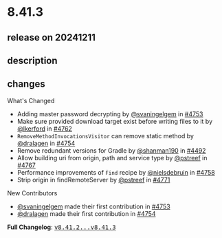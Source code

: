 # 8.41.3

## release on 20241211
## description
## changes
What's Changed

* Adding master password decrypting by <a class="user-mention notranslate" data-hovercard-type="user" data-hovercard-url="/users/svaningelgem/hovercard" data-octo-click="hovercard-link-click" data-octo-dimensions="link_type:self" href="https://github.com/svaningelgem">@svaningelgem</a> in <a class="issue-link js-issue-link" data-error-text="Failed to load title" data-id="2722560194" data-permission-text="Title is private" data-url="https://github.com/openrewrite/rewrite/issues/4753" data-hovercard-type="pull_request" data-hovercard-url="/openrewrite/rewrite/pull/4753/hovercard" href="https://github.com/openrewrite/rewrite/pull/4753">#4753</a>
* Make sure provided download target exist before writing files to it by <a class="user-mention notranslate" data-hovercard-type="user" data-hovercard-url="/users/lkerford/hovercard" data-octo-click="hovercard-link-click" data-octo-dimensions="link_type:self" href="https://github.com/lkerford">@lkerford</a> in <a class="issue-link js-issue-link" data-error-text="Failed to load title" data-id="2728062877" data-permission-text="Title is private" data-url="https://github.com/openrewrite/rewrite/issues/4762" data-hovercard-type="pull_request" data-hovercard-url="/openrewrite/rewrite/pull/4762/hovercard" href="https://github.com/openrewrite/rewrite/pull/4762">#4762</a>
* <code>RemoveMethodInvocationsVisitor</code> can remove static method by <a class="user-mention notranslate" data-hovercard-type="user" data-hovercard-url="/users/dralagen/hovercard" data-octo-click="hovercard-link-click" data-octo-dimensions="link_type:self" href="https://github.com/dralagen">@dralagen</a> in <a class="issue-link js-issue-link" data-error-text="Failed to load title" data-id="2723270223" data-permission-text="Title is private" data-url="https://github.com/openrewrite/rewrite/issues/4754" data-hovercard-type="pull_request" data-hovercard-url="/openrewrite/rewrite/pull/4754/hovercard" href="https://github.com/openrewrite/rewrite/pull/4754">#4754</a>
* Remove redundant versions for Gradle by <a class="user-mention notranslate" data-hovercard-type="user" data-hovercard-url="/users/shanman190/hovercard" data-octo-click="hovercard-link-click" data-octo-dimensions="link_type:self" href="https://github.com/shanman190">@shanman190</a> in <a class="issue-link js-issue-link" data-error-text="Failed to load title" data-id="2525961772" data-permission-text="Title is private" data-url="https://github.com/openrewrite/rewrite/issues/4492" data-hovercard-type="pull_request" data-hovercard-url="/openrewrite/rewrite/pull/4492/hovercard" href="https://github.com/openrewrite/rewrite/pull/4492">#4492</a>
* Allow building uri from origin, path and service type by <a class="user-mention notranslate" data-hovercard-type="user" data-hovercard-url="/users/pstreef/hovercard" data-octo-click="hovercard-link-click" data-octo-dimensions="link_type:self" href="https://github.com/pstreef">@pstreef</a> in <a class="issue-link js-issue-link" data-error-text="Failed to load title" data-id="2730607441" data-permission-text="Title is private" data-url="https://github.com/openrewrite/rewrite/issues/4767" data-hovercard-type="pull_request" data-hovercard-url="/openrewrite/rewrite/pull/4767/hovercard" href="https://github.com/openrewrite/rewrite/pull/4767">#4767</a>
* Performance improvements of <code>Find</code> recipe by <a class="user-mention notranslate" data-hovercard-type="user" data-hovercard-url="/users/nielsdebruin/hovercard" data-octo-click="hovercard-link-click" data-octo-dimensions="link_type:self" href="https://github.com/nielsdebruin">@nielsdebruin</a> in <a class="issue-link js-issue-link" data-error-text="Failed to load title" data-id="2727277242" data-permission-text="Title is private" data-url="https://github.com/openrewrite/rewrite/issues/4758" data-hovercard-type="pull_request" data-hovercard-url="/openrewrite/rewrite/pull/4758/hovercard" href="https://github.com/openrewrite/rewrite/pull/4758">#4758</a>
* Strip origin in findRemoteServer by <a class="user-mention notranslate" data-hovercard-type="user" data-hovercard-url="/users/pstreef/hovercard" data-octo-click="hovercard-link-click" data-octo-dimensions="link_type:self" href="https://github.com/pstreef">@pstreef</a> in <a class="issue-link js-issue-link" data-error-text="Failed to load title" data-id="2732413406" data-permission-text="Title is private" data-url="https://github.com/openrewrite/rewrite/issues/4771" data-hovercard-type="pull_request" data-hovercard-url="/openrewrite/rewrite/pull/4771/hovercard" href="https://github.com/openrewrite/rewrite/pull/4771">#4771</a>

New Contributors

* <a class="user-mention notranslate" data-hovercard-type="user" data-hovercard-url="/users/svaningelgem/hovercard" data-octo-click="hovercard-link-click" data-octo-dimensions="link_type:self" href="https://github.com/svaningelgem">@svaningelgem</a> made their first contribution in <a class="issue-link js-issue-link" data-error-text="Failed to load title" data-id="2722560194" data-permission-text="Title is private" data-url="https://github.com/openrewrite/rewrite/issues/4753" data-hovercard-type="pull_request" data-hovercard-url="/openrewrite/rewrite/pull/4753/hovercard" href="https://github.com/openrewrite/rewrite/pull/4753">#4753</a>
* <a class="user-mention notranslate" data-hovercard-type="user" data-hovercard-url="/users/dralagen/hovercard" data-octo-click="hovercard-link-click" data-octo-dimensions="link_type:self" href="https://github.com/dralagen">@dralagen</a> made their first contribution in <a class="issue-link js-issue-link" data-error-text="Failed to load title" data-id="2723270223" data-permission-text="Title is private" data-url="https://github.com/openrewrite/rewrite/issues/4754" data-hovercard-type="pull_request" data-hovercard-url="/openrewrite/rewrite/pull/4754/hovercard" href="https://github.com/openrewrite/rewrite/pull/4754">#4754</a>

<strong>Full Changelog</strong>: <a class="commit-link" href="https://github.com/openrewrite/rewrite/compare/v8.41.2...v8.41.3"><tt>v8.41.2...v8.41.3</tt></a>

